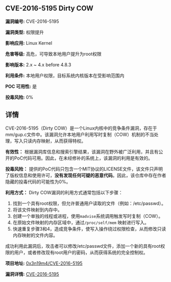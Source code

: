 ## CVE-2016-5195 Dirty COW

**漏洞编号:** CVE-2016-5195

**漏洞类型:** 权限提升

**影响应用:** Linux Kernel

**危害等级:** 高危，可导致本地用户提升为root权限

**影响版本:** 2.x ~ 4.x before 4.8.3

**利用条件:** 本地用户权限，目标系统内核版本在受影响范围内

**POC 可用性:** 是

**投毒风险:** 0%

## 详情

CVE-2016-5195（Dirty COW）是一个Linux内核中的竞争条件漏洞，存在于mm/gup.c文件中。该漏洞允许本地用户利用写时复制（COW）机制的不当处理，写入只读内存映射，从而获得特权。

**有效性：**
根据漏洞库信息和搜索引擎结果，该漏洞在野外被广泛利用，并且有公开的PoC代码可用。因此，在未经修补的系统上，该漏洞的利用是有效的。

**投毒风险：**
提供的PoC代码只包含一个MIT协议的LICENSE文件，该文件只声明了版权信息和使用许可，**没有发现任何可疑的恶意代码**。因此，该仓库中存在作者隐藏的投毒代码的可能性为0%。

**利用方式：**
Dirty COW漏洞的利用方式通常包括以下步骤：
1.  找到一个具有root权限，但允许普通用户读取的文件（例如：/etc/passwd）。
2.  将该文件映射到内存中。
3.  创建一个单独的线程或进程，使用`madvise`系统调用触发写时复制（COW）。
4.  在原始文件映射的内存区域中，通过`/proc/self/mem` 映射进行写入。
5.  快速重复步骤3和4，造成竞争条件，使写入操作绕过权限检查，从而修改只读内存映射的文件内容。

成功利用此漏洞后，攻击者可以修改/etc/passwd文件，添加一个新的具有root权限的用户，或者修改现有root用户的密码，从而获得系统的完全控制权。

**项目地址:** [0x3n19m4/CVE-2016-5195](https://github.com/0x3n19m4/CVE-2016-5195)

**漏洞详情:** [CVE-2016-5195](https://nvd.nist.gov/vuln/detail/CVE-2016-5195)